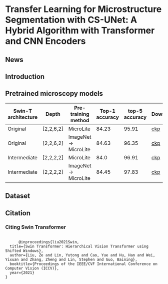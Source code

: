 # Transfer Learning for Microstructure Segmentation with CS-UNet: A Hybrid Algorithm with Transformer and CNN Encoders
## News

## Introduction

## Pretrained microscopy models

| Swin-T architecture |Depth | Pre-training method |Top-1 accuracy|top-5 accuracy | Download|
| --- | --- | --- | --- | --- | --- |
| Original | [2,2,6,2]|MicroLite | 84.23 | 95.91 |[ckp](https://drive.google.com/file/d/1SZsdAYgQXDUHRoxENoUICL_SxcToKzd0/view?usp=sharing)  |
| Original | [2,2,6,2] |ImageNet → MicroLite  | 84.63 | 96.35  | [ckp](https://drive.google.com/file/d/1ksqnjN1aiM133ASSg4PEswOnZtklg7Jb/view?usp=sharing) |
| Intermediate| [2,2,2,2] | MicroLite | 84.0 | 96.91  | [ckp](https://drive.google.com/file/d/11iuqZUfZEDmKJ_2UimDRFZraqPoCDWMu/view?usp=sharing) |
| Intermediate| [2,2,2,2]| ImageNet → MicroLite | 84.45 | 97.83 |[ckp](https://drive.google.com/file/d/1uNRH0DjAQiRPRdIvEraZdLpS6P1kDQUw/view?usp=sharing)  |


## Dataset

## Citation
### Citing Swin Transformer
<pre class="notranslate"><code>
      @inproceedings{liu2021Swin,
  title={Swin Transformer: Hierarchical Vision Transformer using Shifted Windows},
  author={Liu, Ze and Lin, Yutong and Cao, Yue and Hu, Han and Wei, Yixuan and Zhang, Zheng and Lin, Stephen and Guo, Baining},
  booktitle={Proceedings of the IEEE/CVF International Conference on Computer Vision (ICCV)},
  year={2021}
}
</code></pre>





